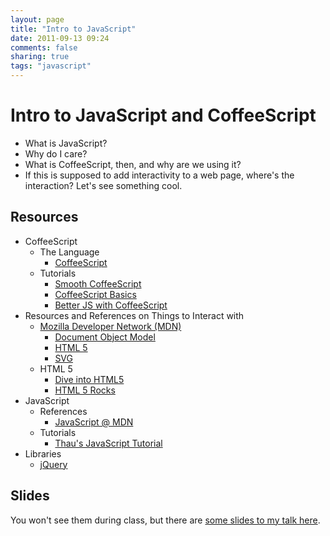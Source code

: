 ```yaml
---
layout: page
title: "Intro to JavaScript"
date: 2011-09-13 09:24
comments: false
sharing: true
tags: "javascript"
---
```


# Intro to JavaScript and CoffeeScript

* What is JavaScript?
* Why do I care?
* What is CoffeeScript, then, and why are we using it?
* If this is supposed to add interactivity to a web page, where's the
  interaction? Let's see something cool.

## Resources

* CoffeeScript
  - The Language
      + [CoffeeScript][cs]
  - Tutorials
      + [Smooth CoffeeScript][smooth]
      + [CoffeeScript Basics][basics]
      + [Better JS with CoffeeScript][betterjs]
* Resources and References on Things to Interact with
  - [Mozilla Developer Network (MDN)][mdn]
      + [Document Object Model][mdn-dom]
      + [HTML 5][mdn-html5]
      + [SVG][mdn-svg]
  - HTML 5
      + [Dive into HTML5][dive]
      + [HTML 5 Rocks][rocks]
* JavaScript
  - References
      + [JavaScript @ MDN][mdn-js]
  - Tutorials
      + [Thau's JavaScript Tutorial][thau]
* Libraries
  - [jQuery][jquery]

## Slides

You won't see them during class, but there are [some slides to my talk
here][slides].

[cs]: http://jashkenas.github.com/coffee-script/ 'CoffeeScript'
[smooth]: http://autotelicum.github.com/Smooth-CoffeeScript/ 'Smooth CoffeeScript'
[basics]: http://railscasts.com/episodes/267-coffeescript-basics 'CoffeeScript Basics'
[betterjs]: http://vimeo.com/35258313 'Better JS with CoffeeScript'
[mdn]: https://developer.mozilla.org/en-US/ 'Mozilla Developer Network'
[mdn-dom]: https://developer.mozilla.org/en/DOM 'Document Object Model (MDN)'
[mdn-html5]:  https://developer.mozilla.org/en/HTML/HTML5 'HTML 5 (MDN)'
[mdn-svg]: https://developer.mozilla.org/en/SVG 'Scalable Vector Graphics (MDN)'
[dive]: http://diveintohtml5.info/ 'Dive into HTML5'
[rocks]: http://www.html5rocks.com/en/ 'HTML 5 Rocks'
[mdn-js]: https://developer.mozilla.org/en/JavaScript 'JavaScript (MDN)'
[thau]: http://www.webmonkey.com/2010/02/javascript_tutorial/ "Thau's JavaScript Tutorial"
[jquery]: http://jquery.com/ 'jQuery'
[slides]: http://scholarslab.github.com/intro-to-js/ 'Introduction to JavaScript/CoffeeScript'

